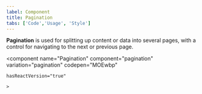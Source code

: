 ```yaml
---
label: Component
title: Pagination
tabs: ['Code','Usage', 'Style']
---
```


<page-intro>**Pagination** is used for splitting up content or data into several pages, with a control for navigating to the next or previous page.</page-intro>

<component 
    name="Pagination"
    component="pagination" 
    variation="pagination"
    codepen="MOEwbp"
    
    hasReactVersion="true"
    
    >
</component>